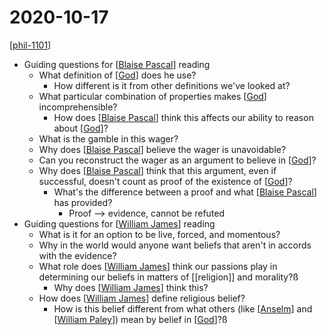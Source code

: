 # 2020-10-17

[[phil-1101]]

- Guiding questions for [[Blaise Pascal]] reading
  - What definition of [[God]] does he use?
    - How different is it from other definitions we've looked at?
  - What particular combination of properties makes [[God]] incomprehensible?
    - How does [[Blaise Pascal]] think this affects our ability to reason about [[God]]?
  - What is the gamble in this wager?
  - Why does [[Blaise Pascal]] believe the wager is unavoidable?
  - Can you reconstruct the wager as an argument to believe in [[God]]?
  - Why does [[Blaise Pascal]] think that this argument, even if successful, doesn't count as proof of the existence of [[God]]?
    - What's the difference between a proof and what [[Blaise Pascal]] has provided?
      - Proof --> evidence, cannot be refuted
- Guiding questions for [[William James]] reading
  - What is it for an option to be live, forced, and momentous?
  - Why in the world would anyone want beliefs that aren't in accords with the evidence?
  - What role does [[William James]] think our passions play in determining our beliefs in matters of [[religion]] and morality?ß
    - Why does [[William James]] think this?
  - How does [[William James]] define religious belief?
    - How is this belief different from what others (like [[Anselm]] and [[William Paley]]) mean by belief in [[God]]?ß

[//begin]: # "Autogenerated link references for markdown compatibility"
[phil-1101]: phil-1101 "PHIL 1101 - Intro to Philosophy: Knowledge and Reality"
[Blaise Pascal]: blaise-pascal "Blaise Pascal"
[God]: god "God"
[God]: god "God"
[Blaise Pascal]: blaise-pascal "Blaise Pascal"
[God]: god "God"
[Blaise Pascal]: blaise-pascal "Blaise Pascal"
[God]: god "God"
[Blaise Pascal]: blaise-pascal "Blaise Pascal"
[God]: god "God"
[Blaise Pascal]: blaise-pascal "Blaise Pascal"
[William James]: william-james "William James"
[William James]: william-james "William James"
[William James]: william-james "William James"
[William James]: william-james "William James"
[Anselm]: anselm "Anselm"
[William Paley]: william-paley "William Paley"
[God]: god "God"
[//end]: # "Autogenerated link references"